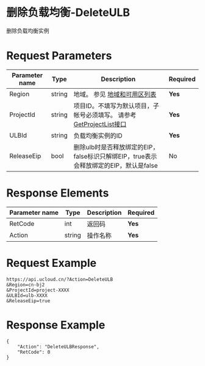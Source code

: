 # 删除负载均衡-DeleteULB

删除负载均衡实例

# Request Parameters
|Parameter name|Type|Description|Required|
|---|---|---|---|
|Region|string|地域。 参见 [地域和可用区列表](api/summary/regionlist)|**Yes**|
|ProjectId|string|项目ID。不填写为默认项目，子帐号必须填写。 请参考[GetProjectList接口](api/summary/get_project_list)|**Yes**|
|ULBId|string|负载均衡实例的ID|**Yes**|
|ReleaseEip|bool|删除ulb时是否释放绑定的EIP，false标识只解绑EIP，true表示会释放绑定的EIP，默认是false|No|

# Response Elements
|Parameter name|Type|Description|Required|
|---|---|---|---|
|RetCode|int|返回码|**Yes**|
|Action|string|操作名称|**Yes**|

# Request Example
```
https://api.ucloud.cn/?Action=DeleteULB
&Region=cn-bj2
&ProjectId=project-XXXX
&ULBId=ulb-XXXX
&ReleaseEip=true
```

# Response Example
```
{
    "Action": "DeleteULBResponse", 
    "RetCode": 0
}
```

